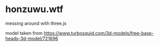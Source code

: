 # honzuwu.wtf
messing around with three.js

model taken from https://www.turbosquid.com/3d-models/free-base-heads-3d-model/721696
